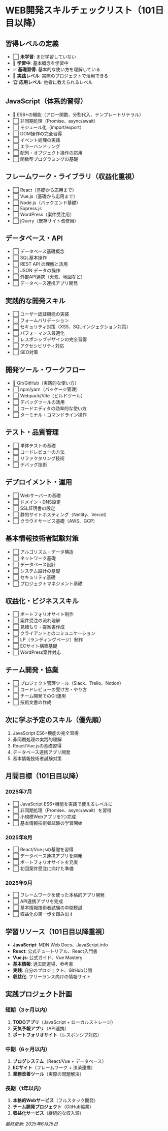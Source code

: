 # WEB開発スキルチェックリスト（101日目以降）

## 習得レベルの定義
- ⬜ **未学習**: まだ学習していない
- 🔄 **学習中**: 基本概念を学習中
- ✅ **基礎習得**: 基本的な使い方を理解している
- 🌟 **実践レベル**: 実際のプロジェクトで活用できる
- 🏆 **応用レベル**: 他者に教えられるレベル

## JavaScript（体系的習得）
- 🔄 ES6+の機能（アロー関数、分割代入、テンプレートリテラル）
- ⬜ 非同期処理（Promise、async/await）
- ⬜ モジュール化（import/export）
- ⬜ DOM操作の完全習得
- ⬜ イベント処理の実践
- ⬜ エラーハンドリング
- ⬜ 配列・オブジェクト操作の応用
- ⬜ 関数型プログラミングの基礎

## フレームワーク・ライブラリ（収益化重視）
- ⬜ React（基礎から応用まで）
- ⬜ Vue.js（基礎から応用まで）
- ⬜ Node.js（バックエンド基礎）
- ⬜ Express.js
- ⬜ WordPress（案件受注用）
- ⬜ jQuery（既存サイト改修用）

## データベース・API
- ⬜ データベース基礎概念
- ⬜ SQL基本操作
- ⬜ REST API の理解と活用
- ⬜ JSON データの操作
- ⬜ 外部API連携（天気、地図など）
- ⬜ データベース連携アプリ開発

## 実践的な開発スキル
- ⬜ ユーザー認証機能の実装
- ⬜ フォームバリデーション
- ⬜ セキュリティ対策（XSS、SQLインジェクション対策）
- ⬜ パフォーマンス最適化
- ⬜ レスポンシブデザインの完全習得
- ⬜ アクセシビリティ対応
- ⬜ SEO対策

## 開発ツール・ワークフロー
- 🔄 Git/GitHub（実践的な使い方）
- ⬜ npm/yarn（パッケージ管理）
- ⬜ Webpack/Vite（ビルドツール）
- ⬜ デバッグツールの活用
- ⬜ コードエディタの効率的な使い方
- ⬜ ターミナル・コマンドライン操作

## テスト・品質管理
- ⬜ 単体テストの基礎
- ⬜ コードレビューの方法
- ⬜ リファクタリング技術
- ⬜ デバッグ技術

## デプロイメント・運用
- ⬜ Webサーバーの基礎
- ⬜ ドメイン・DNS設定
- ⬜ SSL証明書の設定
- ⬜ 静的サイトホスティング（Netlify、Vercel）
- ⬜ クラウドサービス基礎（AWS、GCP）

## 基本情報技術者試験対策
- ⬜ アルゴリズム・データ構造
- ⬜ ネットワーク基礎
- ⬜ データベース設計
- ⬜ システム設計の基礎
- ⬜ セキュリティ基礎
- ⬜ プロジェクトマネジメント基礎

## 収益化・ビジネススキル
- ⬜ ポートフォリオサイト制作
- ⬜ 案件受注の流れ理解
- ⬜ 見積もり・提案書作成
- ⬜ クライアントとのコミュニケーション
- ⬜ LP（ランディングページ）制作
- ⬜ ECサイト構築基礎
- ⬜ WordPress案件対応

## チーム開発・協業
- ⬜ プロジェクト管理ツール（Slack、Trello、Notion）
- ⬜ コードレビューの受け方・やり方
- ⬜ チーム開発でのGit運用
- ⬜ 技術文書の作成

## 次に学ぶ予定のスキル（優先順）
1. JavaScript ES6+機能の完全習得
2. 非同期処理の実践的理解
3. React/Vue.jsの基礎習得
4. データベース連携アプリ開発
5. 基本情報技術者試験対策

## 月間目標（101日目以降）
### 2025年7月
- ⬜ JavaScript ES6+機能を実践で使えるレベルに
- ⬜ 非同期処理（Promise、async/await）を習得
- ⬜ 小規模Webアプリを1つ完成
- ⬜ 基本情報技術者試験の学習開始

### 2025年8月
- ⬜ React/Vue.jsの基礎を習得
- ⬜ データベース連携アプリを開発
- ⬜ ポートフォリオサイトを充実
- ⬜ 初回案件受注に向けた準備

### 2025年9月
- ⬜ フレームワークを使った本格的アプリ開発
- ⬜ API連携アプリを完成
- ⬜ 基本情報技術者試験の中間模試
- ⬜ 収益化の第一歩を踏み出す

## 学習リソース（101日目以降重視）
- **JavaScript**: MDN Web Docs、JavaScript.info
- **React**: 公式チュートリアル、React入門書
- **Vue.js**: 公式ガイド、Vue Mastery
- **基本情報**: 過去問道場、参考書
- **実践**: 自分のプロジェクト、GitHub公開
- **収益化**: フリーランス向けの情報サイト

## 実践プロジェクト計画
### 短期（3ヶ月以内）
1. **TODOアプリ**（JavaScript + ローカルストレージ）
2. **天気予報アプリ**（API連携）
3. **ポートフォリオサイト**（レスポンシブ対応）

### 中期（6ヶ月以内）
1. **ブログシステム**（React/Vue + データベース）
2. **ECサイト**（フレームワーク + 決済連携）
3. **業務改善ツール**（実際の問題解決）

### 長期（1年以内）
1. **本格的Webサービス**（フルスタック開発）
2. **チーム開発プロジェクト**（GitHub協業）
3. **収益化サービス**（継続的な収入源）

_最終更新: 2025年6月25日_ 
